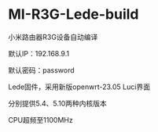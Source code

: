 # MI-R3G-Lede-build
小米路由器R3G设备自动编译

默认IP：192.168.9.1

默认密码：password

Lede固件，采用新版openwrt-23.05 Luci界面

分别提供5.4、5.10两种内核版本

CPU超频至1100MHz
